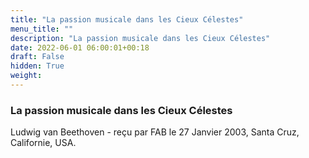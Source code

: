 ```yaml
---
title: "La passion musicale dans les Cieux Célestes"
menu_title: ""
description: "La passion musicale dans les Cieux Célestes"
date: 2022-06-01 06:00:01+00:18
draft: False
hidden: True
weight:
---
```

### La passion musicale dans les Cieux Célestes

Ludwig van Beethoven - reçu par FAB le 27 Janvier 2003, Santa Cruz, Californie, USA.



